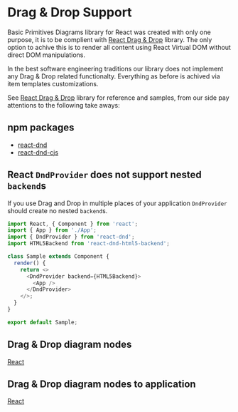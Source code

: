# Drag & Drop Support

Basic Primitives Diagrams library for React was created with only one purpose, it is to be complient with [React Drag & Drop](http://react-dnd.github.io/react-dnd/about) library. The only option to achive this is to render all content using React Virtual DOM without direct DOM manipulations. 

In the best software engineering traditions our library does not implement any Drag & Drop related functionalty. Everything as before is achived via item templates customizations.

See [React Drag & Drop](http://react-dnd.github.io/react-dnd/about) library for reference and samples, from our side pay attentions to the following take aways:

## npm packages
* [react-dnd](https://www.npmjs.com/package/react-dnd)
* [react-dnd-cjs](https://www.npmjs.com/package/react-dnd-html5-backend)

## React `DndProvider` does not support nested `backend`s
If you use Drag and Drop in multiple places of your application `DndProvider` should create no nested `backend`s.

```JavaScript
import React, { Component } from 'react';
import { App } from './App';
import { DndProvider } from 'react-dnd';
import HTML5Backend from 'react-dnd-html5-backend';

class Sample extends Component {
  render() {
    return <>
      <DndProvider backend={HTML5Backend}>
        <App />
      </DndProvider>
    </>;
  }
}

export default Sample;
```

## Drag & Drop diagram nodes

[React](../src/Samples/DragNDrop.js)


## Drag & Drop diagram nodes to application

[React](../src/Samples/DragToTrashBin.js)
